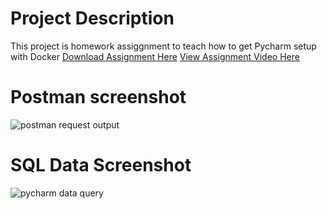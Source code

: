 # Project Description
This project is homework assiggnment to teach how to get Pycharm setup with Docker
[Download Assignment Here]()
[View Assignment Video Here]()
# Postman screenshot
![postman request output]()
# SQL Data Screenshot
![pycharm data query]()